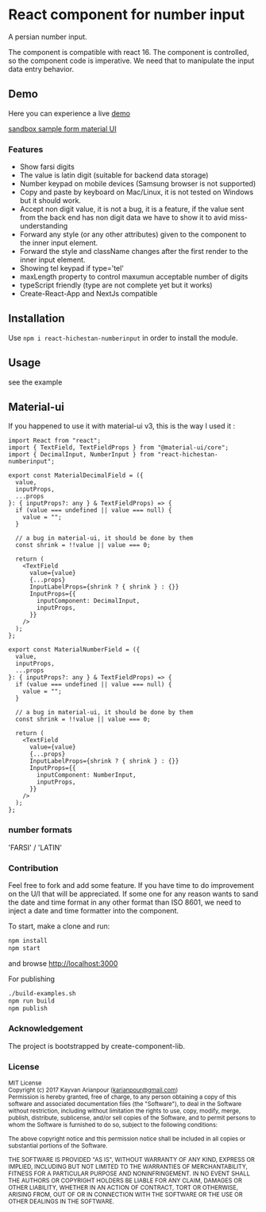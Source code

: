 # React component for number input

A persian number input.

The component is compatible with react 16.
The component is controlled, so the component code is imperative. We need that to manipulate the input data entry behavior.

## Demo

Here you can experience a live [demo](https://karianpour.github.io/react-hichestan-numberinput/)

[sandbox sample form material UI](https://codesandbox.io/s/mystifying-field-x40en?fontsize=14&hidenavigation=1&theme=dark)

### Features

- Show farsi digits
- The value is latin digit (suitable for backend data storage)
- Number keypad on mobile devices (Samsung browser is not supported)
- Copy and paste by keyboard on Mac/Linux, it is not tested on Windows but it should work.
- Accept non digit value, it is not a bug, it is a feature, if the value sent from the back end has non digit data we have to show it to avid miss-understanding
- Forward any style (or any other attributes) given to the component to the inner input element.
- Forward the style and className changes after the first render to the inner input element.
- Showing tel keypad if type='tel'
- maxLength property to control maxumun acceptable number of digits
- typeScript friendly (type are not complete yet but it works)
- Create-React-App and NextJs compatible

## Installation

Use `npm i react-hichestan-numberinput` in order to install the module.

## Usage

see the example

## Material-ui

If you happened to use it with material-ui v3, this is the way I used it :

```tsx
import React from "react";
import { TextField, TextFieldProps } from "@material-ui/core";
import { DecimalInput, NumberInput } from "react-hichestan-numberinput";

export const MaterialDecimalField = ({
  value,
  inputProps,
  ...props
}: { inputProps?: any } & TextFieldProps) => {
  if (value === undefined || value === null) {
    value = "";
  }

  // a bug in material-ui, it should be done by them
  const shrink = !!value || value === 0;

  return (
    <TextField
      value={value}
      {...props}
      InputLabelProps={shrink ? { shrink } : {}}
      InputProps={{
        inputComponent: DecimalInput,
        inputProps,
      }}
    />
  );
};

export const MaterialNumberField = ({
  value,
  inputProps,
  ...props
}: { inputProps?: any } & TextFieldProps) => {
  if (value === undefined || value === null) {
    value = "";
  }

  // a bug in material-ui, it should be done by them
  const shrink = !!value || value === 0;

  return (
    <TextField
      value={value}
      {...props}
      InputLabelProps={shrink ? { shrink } : {}}
      InputProps={{
        inputComponent: NumberInput,
        inputProps,
      }}
    />
  );
};
```

### number formats

'FARSI' / 'LATIN'

### Contribution

Feel free to fork and add some feature. If you have time to do improvement on the U/I that will be appreciated.
If some one for any reason wants to sand the date and time format in any other format than ISO 8601, we need to inject a date and time formatter into the component.

To start, make a clone and run:

```bash
npm install
npm start
```

and browse [http://localhost:3000](http://localhost:3000)

For publishing

```bash
./build-examples.sh
npm run build
npm publish
```

### Acknowledgement

The project is bootstrapped by create-component-lib.

### License

<sub>MIT License</sub>  
<sub>Copyright (c) 2017 Kayvan Arianpour (<karianpour@gmail.com>)</sub>  
<sub>Permission is hereby granted, free of charge, to any person obtaining a copy
of this software and associated documentation files (the "Software"), to deal
in the Software without restriction, including without limitation the rights
to use, copy, modify, merge, publish, distribute, sublicense, and/or sell
copies of the Software, and to permit persons to whom the Software is
furnished to do so, subject to the following conditions:</sub>

<sub>The above copyright notice and this permission notice shall be included in all
copies or substantial portions of the Software.</sub>

<sub>THE SOFTWARE IS PROVIDED "AS IS", WITHOUT WARRANTY OF ANY KIND, EXPRESS OR
IMPLIED, INCLUDING BUT NOT LIMITED TO THE WARRANTIES OF MERCHANTABILITY,
FITNESS FOR A PARTICULAR PURPOSE AND NONINFRINGEMENT. IN NO EVENT SHALL THE
AUTHORS OR COPYRIGHT HOLDERS BE LIABLE FOR ANY CLAIM, DAMAGES OR OTHER
LIABILITY, WHETHER IN AN ACTION OF CONTRACT, TORT OR OTHERWISE, ARISING FROM,
OUT OF OR IN CONNECTION WITH THE SOFTWARE OR THE USE OR OTHER DEALINGS IN THE
SOFTWARE.</sub>

